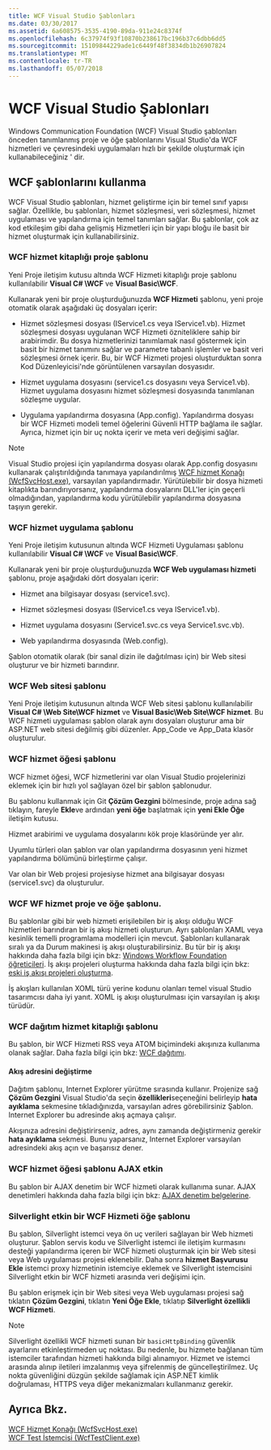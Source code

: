 ```yaml
---
title: WCF Visual Studio Şablonları
ms.date: 03/30/2017
ms.assetid: 6a608575-3535-4190-89da-911e24c8374f
ms.openlocfilehash: 6c37974f93f10870b238617bc196b37c6dbb6dd5
ms.sourcegitcommit: 15109844229ade1c6449f48f3834db1b26907824
ms.translationtype: MT
ms.contentlocale: tr-TR
ms.lasthandoff: 05/07/2018
---
```

# <a name="wcf-visual-studio-templates"></a>WCF Visual Studio Şablonları
Windows Communication Foundation (WCF) Visual Studio şablonları önceden tanımlanmış proje ve öğe şablonlarını Visual Studio'da WCF hizmetleri ve çevresindeki uygulamaları hızlı bir şekilde oluşturmak için kullanabileceğiniz ' dir.  
  
## <a name="using-the-wcf-templates"></a>WCF şablonlarını kullanma  
 WCF Visual Studio şablonları, hizmet geliştirme için bir temel sınıf yapısı sağlar. Özellikle, bu şablonları, hizmet sözleşmesi, veri sözleşmesi, hizmet uygulaması ve yapılandırma için temel tanımları sağlar. Bu şablonlar, çok az kod etkileşim gibi daha gelişmiş Hizmetleri için bir yapı bloğu ile basit bir hizmet oluşturmak için kullanabilirsiniz.  
  
### <a name="wcf-service-library-project-template"></a>WCF hizmet kitaplığı proje şablonu  
 Yeni Proje iletişim kutusu altında WCF Hizmeti kitaplığı proje şablonu kullanılabilir **Visual C# \WCF** ve **Visual Basic\WCF**.  
  
 Kullanarak yeni bir proje oluşturduğunuzda **WCF Hizmeti** şablonu, yeni proje otomatik olarak aşağıdaki üç dosyaları içerir:  
  
-   Hizmet sözleşmesi dosyası (IService1.cs veya IService1.vb). Hizmet sözleşmesi dosyası uygulanan WCF Hizmeti özniteliklere sahip bir arabirimdir. Bu dosya hizmetlerinizi tanımlamak nasıl göstermek için basit bir hizmet tanımını sağlar ve parametre tabanlı işlemler ve basit veri sözleşmesi örnek içerir. Bu, bir WCF Hizmeti projesi oluşturduktan sonra Kod Düzenleyicisi'nde görüntülenen varsayılan dosyasıdır.  
  
-   Hizmet uygulama dosyasını (service1.cs dosyasını veya Service1.vb). Hizmet uygulama dosyasını hizmet sözleşmesi dosyasında tanımlanan sözleşme uygular.  
  
-   Uygulama yapılandırma dosyasına (App.config). Yapılandırma dosyası bir WCF Hizmeti modeli temel öğelerini Güvenli HTTP bağlama ile sağlar. Ayrıca, hizmet için bir uç nokta içerir ve meta veri değişimi sağlar.  
  
> [!NOTE]
>  Visual Studio projesi için yapılandırma dosyası olarak App.config dosyasını kullanarak çalıştırıldığında tanımaya yapılandırılmış [WCF hizmet Konağı (WcfSvcHost.exe)](../../../docs/framework/wcf/wcf-service-host-wcfsvchost-exe.md), varsayılan yapılandırmadır. Yürütülebilir bir dosya hizmeti kitaplıkta barındırıyorsanız, yapılandırma dosyalarını DLL'ler için geçerli olmadığından, yapılandırma kodu yürütülebilir yapılandırma dosyasına taşıyın gerekir.  
  
### <a name="wcf-service-application-template"></a>WCF hizmet uygulama şablonu  
 Yeni Proje iletişim kutusunun altında WCF Hizmeti Uygulaması şablonu kullanılabilir **Visual C# \WCF** ve **Visual Basic\WCF**.  
  
 Kullanarak yeni bir proje oluşturduğunuzda **WCF Web uygulaması hizmeti** şablonu, proje aşağıdaki dört dosyaları içerir:  
  
-   Hizmet ana bilgisayar dosyası (service1.svc).  
  
-   Hizmet sözleşmesi dosyası (IService1.cs veya IService1.vb).  
  
-   Hizmet uygulama dosyasını (Service1.svc.cs veya Service1.svc.vb).  
  
-   Web yapılandırma dosyasında (Web.config).  
  
 Şablon otomatik olarak (bir sanal dizin ile dağıtılması için) bir Web sitesi oluşturur ve bir hizmeti barındırır.  
  
### <a name="wcf-web-site-template"></a>WCF Web sitesi şablonu  
 Yeni Proje iletişim kutusunun altında WCF Web sitesi şablonu kullanılabilir **Visual C# \Web Site\WCF hizmet** ve **Visual Basic\Web Site\WCF hizmet**. Bu WCF hizmeti uygulaması şablon olarak aynı dosyaları oluşturur ama bir ASP.NET web sitesi değilmiş gibi düzenler. App_Code ve App_Data klasör oluşturulur.  
  
### <a name="wcf-service-item-template"></a>WCF hizmet öğesi şablonu  
 WCF hizmet öğesi, WCF hizmetlerini var olan Visual Studio projelerinizi eklemek için bir hızlı yol sağlayan özel bir şablon şablonudur.  
  
 Bu şablonu kullanmak için Git **Çözüm Gezgini** bölmesinde, proje adına sağ tıklayın, fareyle **Ekle**ve ardından **yeni öğe** başlatmak için **yeni Ekle Öğe** iletişim kutusu.  
  
 Hizmet arabirimi ve uygulama dosyalarını kök proje klasöründe yer alır.  
  
 Uyumlu türleri olan şablon var olan yapılandırma dosyasının yeni hizmet yapılandırma bölümünü birleştirme çalışır.  
  
 Var olan bir Web projesi projesiyse hizmet ana bilgisayar dosyası (service1.svc) da oluşturulur.  
  
### <a name="wcf-wf-service-project-and-item-template"></a>WCF WF hizmet proje ve öğe şablonu.  
 Bu şablonlar gibi bir web hizmeti erişilebilen bir iş akışı olduğu WCF hizmetleri barındıran bir iş akışı hizmeti oluşturun. Ayrı şablonları XAML veya kesinlik temelli programlama modelleri için mevcut. Şablonları kullanarak sıralı ya da Durum makinesi iş akışı oluşturabilirsiniz. Bu tür bir iş akışı hakkında daha fazla bilgi için bkz: [Windows Workflow Foundation öğreticileri](http://msdn.microsoft.com/library/e9705654-bd96-4b56-8d98-f1f118112d97). İş akışı projeleri oluşturma hakkında daha fazla bilgi için bkz: [eski iş akışı projeleri oluşturma](/visualstudio/workflow-designer/creating-legacy-workflow-projects).  
  
 İş akışları kullanılan XOML türü yerine kodunu olanları temel visual Studio tasarımcısı daha iyi yanıt. XOML iş akışı oluşturulması için varsayılan iş akışı türüdür.  
  
### <a name="wcf-syndication-service-library-template"></a>WCF dağıtım hizmet kitaplığı şablonu  
 Bu şablon, bir WCF Hizmeti RSS veya ATOM biçimindeki akışınıza kullanıma olanak sağlar. Daha fazla bilgi için bkz: [WCF dağıtımı](../../../docs/framework/wcf/feature-details/wcf-syndication.md).  
  
#### <a name="changing-the-address-of-the-feed"></a>Akış adresini değiştirme  
 Dağıtım şablonu, Internet Explorer yürütme sırasında kullanır. Projenize sağ **Çözüm Gezgini** Visual Studio'da seçin **özellikleri**seçeneğini belirleyip **hata ayıklama** sekmesine tıkladığınızda, varsayılan adres görebilirsiniz Şablon. Internet Explorer bu adresinde akış açmaya çalışır.  
  
 Akışınıza adresini değiştirirseniz, adres, aynı zamanda değiştirmeniz gerekir **hata ayıklama** sekmesi. Bunu yaparsanız, Internet Explorer varsayılan adresindeki akış açın ve başarısız dener.  
  
### <a name="ajax-enabled-wcf-service-item-template"></a>WCF hizmet öğesi şablonu AJAX etkin  
 Bu şablon bir AJAX denetim bir WCF hizmeti olarak kullanıma sunar. AJAX denetimleri hakkında daha fazla bilgi için bkz: [AJAX denetim belgelerine](http://go.microsoft.com/fwlink/?LinkId=96717).  
  
### <a name="silverlight-enabled-wcf-service-item-template"></a>Silverlight etkin bir WCF Hizmeti öğe şablonu  
 Bu şablon, Silverlight istemci veya ön uç verileri sağlayan bir Web hizmeti oluşturur. Şablon servis kodu ve Silverlight istemci ile iletişim kurmasını desteği yapılandırma içeren bir WCF hizmeti oluşturmak için bir Web sitesi veya Web uygulaması projesi eklenebilir. Daha sonra **hizmet Başvurusu Ekle** istemci proxy hizmetinin istemciye eklemek ve Silverlight istemcisini Silverlight etkin bir WCF hizmeti arasında veri değişimi için.  
  
 Bu şablon erişmek için bir Web sitesi veya Web uygulaması projesi sağ tıklatın **Çözüm Gezgini**, tıklatın **Yeni Öğe Ekle**, tıklatıp **Silverlight özellikli WCF Hizmeti**.  
  
> [!NOTE]
>  Silverlight özellikli WCF hizmeti sunan bir `basicHttpBinding` güvenlik ayarlarını etkinleştirmeden uç noktası. Bu nedenle, bu hizmete bağlanan tüm istemciler tarafından hizmeti hakkında bilgi alınamıyor. Hizmet ve istemci arasında alınıp iletileri imzalanmış veya şifrelenmiş de güncelleştirilmez. Uç nokta güvenliğini düzgün şekilde sağlamak için ASP.NET kimlik doğrulaması, HTTPS veya diğer mekanizmaları kullanmanız gerekir.  
  
## <a name="see-also"></a>Ayrıca Bkz.  
 [WCF Hizmet Konağı (WcfSvcHost.exe)](../../../docs/framework/wcf/wcf-service-host-wcfsvchost-exe.md)  
 [WCF Test İstemcisi (WcfTestClient.exe)](../../../docs/framework/wcf/wcf-test-client-wcftestclient-exe.md)
